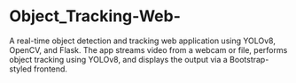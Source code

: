 # Object_Tracking-Web-
A real-time object detection and tracking web application using YOLOv8, OpenCV, and Flask. The app streams video from a webcam or file, performs object tracking using YOLOv8, and displays the output via a Bootstrap-styled frontend.

